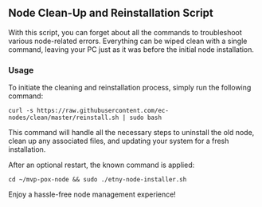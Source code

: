 ## Node Clean-Up and Reinstallation Script

With this script, you can forget about all the commands to troubleshoot various node-related errors. Everything can be wiped clean with a single command, leaving your PC just as it was before the initial node installation.

### Usage

To initiate the cleaning and reinstallation process, simply run the following command:

```shell
curl -s https://raw.githubusercontent.com/ec-nodes/clean/master/reinstall.sh | sudo bash
```
This command will handle all the necessary steps to uninstall the old node, clean up any associated files, and updating your system for a fresh installation.

After an optional restart, the known command is applied:


```shell
cd ~/mvp-pox-node && sudo ./etny-node-installer.sh
```

Enjoy a hassle-free node management experience!
